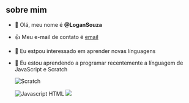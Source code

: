 ## sobre mim
- 👋 Olá, meu nome é **@LoganSouza**
- :+1: Meu e-mail de contato é [email](@souza.logan@escola.pr.gov.br)
- 👀 Eu estpou interessado em aprender novas línguagens
- 🌱 Eu estou aprendendo a programar recentemente a línguagem de JavaScript e Scratch

  ![Scratch](https://img.shields.io/badge/Scratch-4D97FF?style=for-the-badge&logo=Scratch&logoColor=red)

  ![Javascript](https://img.shields/badge/Javascript-323330?style=for-the-badge&logo=Javascript&logoColor=F7DF1E)
   HTML <img src="https://img.shields.io/badge/Scratch-4D97FF?style=for-the-badge&logo=Scratch&logoColor=white" />

